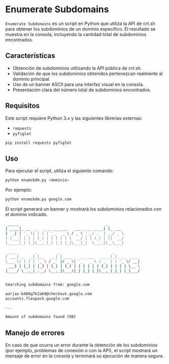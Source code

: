 # Enumerate Subdomains

`Enumerate Subdomains` es un script en Python que utiliza la API de crt.sh para obtener los subdominios de un dominio específico. El resultado se muestra en la consola, incluyendo la cantidad total de subdominios encontrados.

## Características

* Obtención de subdominios utilizando la API pública de crt.sh.
* Validación de que los subdominios obtenidos pertenezcan realmente al dominio principal.
* Uso de un banner ASCII para una interfaz visual en la consola.
* Presentación clara del número total de subdominios encontrados.

## Requisitos

Este script requiere Python 3.x y las siguientes librerías externas:

* `requests`
* `pyfiglet`

```sh
pip install requests pyfiglet
```

## Uso

Para ejecutar el script, utiliza el siguiente comando:

```sh
python enumsbdm.py <dominio>
```

Por ejemplo:

```sh
python enumsbdm.py google.com
```

El script generará un banner y mostrará los subdominios relacionados con el dominio indicado.

```sh
 _____                                      _       
| ____|_ __  _   _ _ __ ___   ___ _ __ __ _| |_ ___
|  _| | '_ \| | | | '_ ` _ \ / _ \ '__/ _` | __/ _ \
| |___| | | | |_| | | | | | |  __/ | | (_| | ||  __/
|_____|_| |_|\__,_|_| |_| |_|\___|_|  \__,_|\__\___|

 ____        _         _                       _
/ ___| _   _| |__   __| | ___  _ __ ___   __ _(_)_ __  ___
\___ \| | | | '_ \ / _` |/ _ \| '_ ` _ \ / _` | | '_ \/ __|
 ___) | |_| | |_) | (_| | (_) | | | | | | (_| | | | | \__ \
|____/ \__,_|_.__/ \__,_|\___/|_| |_| |_|\__,_|_|_| |_|___/


Searching subdomains from: google.com

aarjav-b480g7k2ab9@checkout.google.com
accounts.flexpack.google.com

...

Amount of subdomains found (98)
```

## Manejo de errores

En caso de que ocurra un error durante la obtención de los subdominios (por ejemplo, problemas de conexión o con la API), el script mostrará un mensaje de error en la consola y terminará su ejecución de manera segura.
